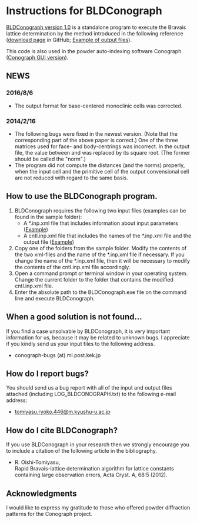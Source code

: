 # Instructions for BLDConograph
[BLDConograph version 1.0](https://github.com/rtomiyasu/BLDConograph/tree/main/BLDConograph1_0_03_win) is a standalone program to execute the Bravais lattice determination by the method introduced in the following reference ([download page](https://github.com/rtomiyasu/BLDConograph/tree/main) in GitHub; [Example of output files](https://github.com/rtomiyasu/BLDConograph/blob/main/BLDConograph1_0_03_win/sample/sample1(Tetragonal(I)_3.84%2C3.84%2C20.1%2C90%2C90%2C90)/output/HERMES_Sr327_250K.out.xml)).

This code is also used in the powder auto-indexing software Conograph. ([Conograph GUI version](https://z-code-software.com/downloads/)).

## NEWS
### 2016/8/6
- The output format for base-centered monoclinic cells was corrected.
### 2014/2/16
- The following bugs were fixed in the newest version. (Note that the corresponding part of the above paper is correct.)
One of the three matrices used for face- and body-centrings was incorrect.
In the output file, the value between <Distance> and </Distance> was replaced by its square root. (The former should be called the "norm".)
- The program did not compute the distances (and the norms) properly, when the input cell and the primitive cell of the output convensional cell are not reduced with regard to the same basis.

## How to use the BLDConograph program.
1. BLDConograph requires the following two input files (examples can be found in the sample folder):
    - A *.inp.xml file that includes information about input parameters ([Example](https://github.com/rtomiyasu/BLDConograph/blob/main/BLDConograph1_0_03_win/sample/sample1(Tetragonal(I)_3.84%2C3.84%2C20.1%2C90%2C90%2C90)/HERMES_Sr327_250K.inp.xml))
    - A cntl.inp.xml file that includes the names of the *.inp.xml file and the output file ([Example](https://github.com/rtomiyasu/BLDConograph/blob/main/BLDConograph1_0_03_win/sample/sample1(Tetragonal(I)_3.84%2C3.84%2C20.1%2C90%2C90%2C90)/cntl.inp.xml))
1. Copy one of the folders from the sample folder. Modify the contents of the two xml-files and the name of the *.inp.xml file if necessary. If you change the name of the *.inp.xml file, then it will be necessary to modify the contents of the cntl.inp.xml file accordingly.
1. Open a command prompt or terminal window in your operating system. Change the current folder to the folder that contains the modified cntl.inp.xml file.
1. Enter the absolute path to the BLDConograph.exe file on the command line and execute BLDConograph.

## When a good solution is not found...
If you find a case unsolvable by BLDConograph, it is very important information for us, because it may be related to unknown bugs.
I appreciate if you kindly send us your input files to the following address.

- conograph-bugs (at) ml.post.kek.jp

## How do I report bugs?
You should send us a bug report with all of the input and output files attached (including LOG_BLDCONOGRAPH.txt) to the following e-mail address:

- tomiyasu.ryoko.446@m.kyushu-u.ac.jp

## How do I cite BLDConograph?
If you use BLDConograph in your research then we strongly encourage you to include a citation of the following article in the bibliography.

- R. Oishi-Tomiyasu,<br>Rapid Bravais-lattice determination algorithm for lattice constants containing large observation errors, Acta Cryst. A, 68:5 (2012).

## Acknowledgments
I would like to express my gratitude to those who offered powder diffraction patterns for the Conograph project.